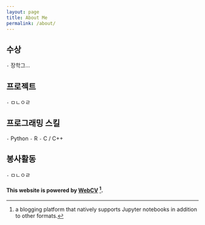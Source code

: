 ```yaml
---
layout: page
title: About Me
permalink: /about/
---
```


## 수상
`-` 장학그...

## 프로젝트
`-` ㅁㄴㅇㄹ

## 프로그래밍 스킬
`-` Python
`-` R
`-` C / C++

## 봉사활동
`-` ㅁㄴㅇㄹ


#### This website is powered by **[WebCV](https://star77sa.github.io/)** [^1].



[^1]:a blogging platform that natively supports Jupyter notebooks in addition to other formats.
